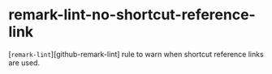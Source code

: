 # remark-lint-no-shortcut-reference-link


[`remark-lint`][github-remark-lint] rule to warn when shortcut reference links are used.